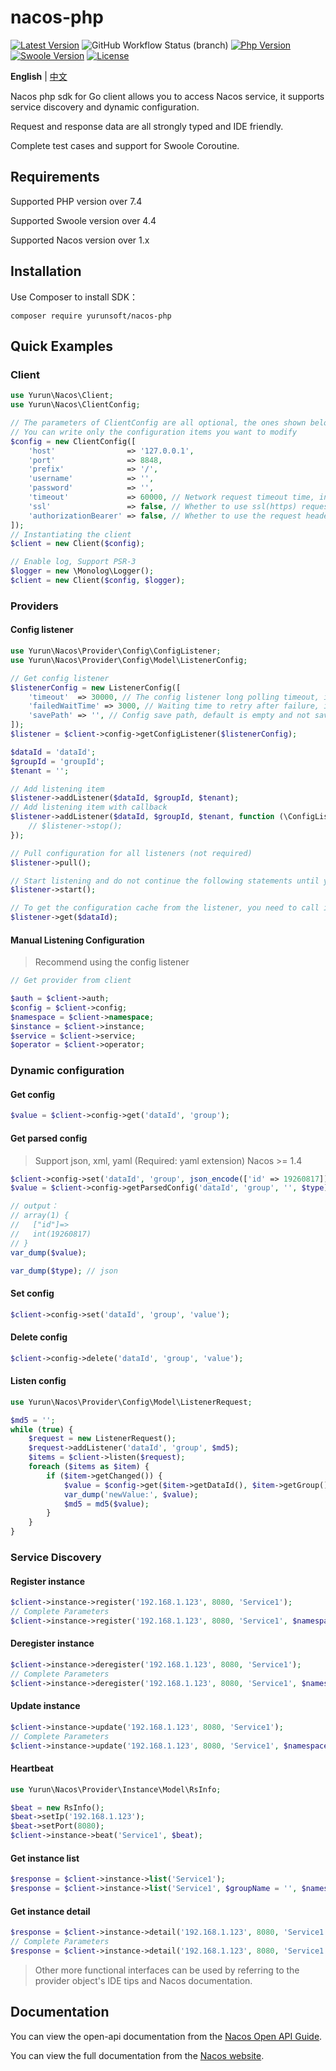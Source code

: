 # nacos-php

[![Latest Version](https://img.shields.io/packagist/v/yurunsoft/nacos-php.svg)](https://packagist.org/packages/yurunsoft/nacos-php)
![GitHub Workflow Status (branch)](https://img.shields.io/github/workflow/status/yurunsoft/nacos-php/test/master)
[![Php Version](https://img.shields.io/badge/php-%3E=7.4-brightgreen.svg)](https://secure.php.net/)
[![Swoole Version](https://img.shields.io/badge/swoole-%3E=4.4.0-brightgreen.svg)](https://github.com/swoole/swoole-src)
[![License](https://img.shields.io/badge/license-Apache2-brightgreen.svg)](https://github.com/yurunsoft/nacos-php/blob/master/LICENSE)

**English** | [中文](README_CN.md)

Nacos php sdk for Go client allows you to access Nacos service, it supports service discovery and dynamic configuration.

Request and response data are all strongly typed and IDE friendly.

Complete test cases and support for Swoole Coroutine.

## Requirements

Supported PHP version over 7.4

Supported Swoole version over 4.4

Supported Nacos version over 1.x

## Installation

Use Composer to install SDK：

`composer require yurunsoft/nacos-php`

## Quick Examples

### Client

```php
use Yurun\Nacos\Client;
use Yurun\Nacos\ClientConfig;

// The parameters of ClientConfig are all optional, the ones shown below are the default values
// You can write only the configuration items you want to modify
$config = new ClientConfig([
    'host'                => '127.0.0.1',
    'port'                => 8848,
    'prefix'              => '/',
    'username'            => '',
    'password'            => '',
    'timeout'             => 60000, // Network request timeout time, in milliseconds
    'ssl'                 => false, // Whether to use ssl(https) requests
    'authorizationBearer' => false, // Whether to use the request header Authorization: Bearer {accessToken} to pass Token, older versions of Nacos need to be set to true
]);
// Instantiating the client
$client = new Client($config);

// Enable log, Support PSR-3
$logger = new \Monolog\Logger();
$client = new Client($config, $logger);
```

### Providers

#### Config listener

```php
use Yurun\Nacos\Provider\Config\ConfigListener;
use Yurun\Nacos\Provider\Config\Model\ListenerConfig;

// Get config listener
$listenerConfig = new ListenerConfig([
    'timeout'  => 30000, // The config listener long polling timeout, in milliseconds
    'failedWaitTime' => 3000, // Waiting time to retry after failure, in milliseconds
    'savePath' => '', // Config save path, default is empty and not saved to file
]);
$listener = $client->config->getConfigListener($listenerConfig);

$dataId = 'dataId';
$groupId = 'groupId';
$tenant = '';

// Add listening item
$listener->addListener($dataId, $groupId, $tenant);
// Add listening item with callback
$listener->addListener($dataId, $groupId, $tenant, function (\ConfigListener $listener, string $dataId, string $group, string $tenant) {
    // $listener->stop();
});

// Pull configuration for all listeners (not required)
$listener->pull();

// Start listening and do not continue the following statements until you stop
$listener->start();

// To get the configuration cache from the listener, you need to call it in another coroutine
$listener->get($dataId);
```

#### Manual Listening Configuration

> Recommend using the config listener

```php
// Get provider from client

$auth = $client->auth;
$config = $client->config;
$namespace = $client->namespace;
$instance = $client->instance;
$service = $client->service;
$operator = $client->operator;
```

### Dynamic configuration

#### Get config

```php
$value = $client->config->get('dataId', 'group');
```

#### Get parsed config

> Support json, xml, yaml (Required: yaml extension)
> Nacos >= 1.4

```php
$client->config->set('dataId', 'group', json_encode(['id' => 19260817]), 'json');
$value = $client->config->getParsedConfig('dataId', 'group', '', $type);

// output：
// array(1) {
//   ["id"]=>
//   int(19260817)
// }
var_dump($value);

var_dump($type); // json
```

#### Set config

```php
$client->config->set('dataId', 'group', 'value');
```

#### Delete config

```php
$client->config->delete('dataId', 'group', 'value');
```

#### Listen config

```php
use Yurun\Nacos\Provider\Config\Model\ListenerRequest;

$md5 = '';
while (true) {
    $request = new ListenerRequest();
    $request->addListener('dataId', 'group', $md5);
    $items = $client->listen($request);
    foreach ($items as $item) {
        if ($item->getChanged()) {
            $value = $config->get($item->getDataId(), $item->getGroup(), $item->getTenant());
            var_dump('newValue:', $value);
            $md5 = md5($value);
        }
    }
}
```

### Service Discovery

#### Register instance

```php
$client->instance->register('192.168.1.123', 8080, 'Service1');
// Complete Parameters
$client->instance->register('192.168.1.123', 8080, 'Service1', $namespaceId = '', $weight = 1, $enabled = true, $healthy = true, $metadata = '', $clusterName = '', $groupName = '', $ephemeral = false);
```

#### Deregister instance

```php
$client->instance->deregister('192.168.1.123', 8080, 'Service1');
// Complete Parameters
$client->instance->deregister('192.168.1.123', 8080, 'Service1', $namespaceId = '', $clusterName = '', $groupName = '', $ephemeral = false);
```

#### Update instance

```php
$client->instance->update('192.168.1.123', 8080, 'Service1');
// Complete Parameters
$client->instance->update('192.168.1.123', 8080, 'Service1', $namespaceId = '', $weight = 1, $enabled = true, $healthy = true, $metadata = '', $clusterName = '', $groupName = '', $ephemeral = false);
```

#### Heartbeat

```php
use Yurun\Nacos\Provider\Instance\Model\RsInfo;

$beat = new RsInfo();
$beat->setIp('192.168.1.123');
$beat->setPort(8080);
$client->instance->beat('Service1', $beat);
```

#### Get instance list

```php
$response = $client->instance->list('Service1');
$response = $client->instance->list('Service1', $groupName = '', $namespaceId = '', $clusters = '', $healthyOnly = false);
```

#### Get instance detail

```php
$response = $client->instance->detail('192.168.1.123', 8080, 'Service1');
// Complete Parameters
$response = $client->instance->detail('192.168.1.123', 8080, 'Service1', $groupName = '', $namespaceId = '', $clusters = '', $healthyOnly = false, $ephemeral = false);
```

> Other more functional interfaces can be used by referring to the provider object's IDE tips and Nacos documentation.

## Documentation

You can view the open-api documentation from the [Nacos Open API Guide](https://nacos.io/en-us/docs/open-api.html).

You can view the full documentation from the [Nacos website](https://nacos.io/en-us/docs/what-is-nacos.html).
